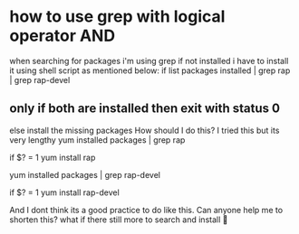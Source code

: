
# how to use grep with logical operator AND

when searching for packages i'm using grep if not installed i have to install it using shell script as mentioned below:
if
list packages installed | grep rap | grep rap-devel
## only if both are installed then exit with status 0
else
install the missing packages
How should I do this?
I tried this but its very lengthy
yum installed packages | grep rap

if $? = 1
  yum install rap

yum installed packages | grep rap-devel

if $? = 1 
  yum install rap-devel


And I dont think its a good practice to do like this. Can anyone help me to shorten this? what if there still more to search and install 🥲

        